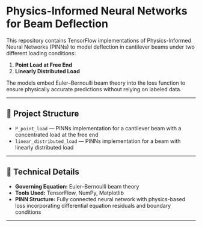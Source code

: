 # Physics-Informed Neural Networks for Beam Deflection

This repository contains TensorFlow implementations of Physics-Informed Neural Networks (PINNs) to model deflection in cantilever beams under two different loading conditions:

1. **Point Load at Free End**
2. **Linearly Distributed Load**

The models embed Euler–Bernoulli beam theory into the loss function to ensure physically accurate predictions without relying on labeled data.

---

## 🔧 Project Structure

- `P_point_load` — PINNs implementation for a cantilever beam with a concentrated load at the free end  
- `linear_distributed_load` — PINNs implementation for a beam with linearly distributed load  

---

## 🧠 Technical Details

- **Governing Equation:** Euler–Bernoulli beam theory  
- **Tools Used:** TensorFlow, NumPy, Matplotlib  
- **PINN Structure:** Fully connected neural network with physics-based loss incorporating differential equation residuals and boundary conditions  

---
